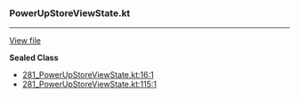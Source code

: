 ### PowerUpStoreViewState.kt
---
[View file](../files/281_PowerUpStoreViewState.kt)

**Sealed Class**

 - [281_PowerUpStoreViewState.kt:16:1](../files/281_PowerUpStoreViewState.kt#L16)
 - [281_PowerUpStoreViewState.kt:115:1](../files/281_PowerUpStoreViewState.kt#L115)
